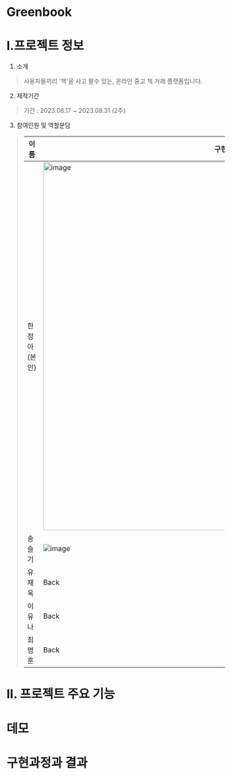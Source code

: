 # Greenbook

# I.프로젝트 정보
1. 소개
> 사용자들끼리 '책'을 사고 팔수 있는, 온라인 중고 책 거래 플랫폼입니다.

2. 제작기간
> 기간 : 2023.08.17 ~ 2023.08.31 (2주)

3. 참여인원 및 역할분담
>|이름|구현기능|
>|---|---|
>|한정아<br>(본인)|<img width="850" alt="image" src="https://github.com/JeongahHan/Greenbook/assets/142190043/0180dcd8-f27d-4b84-8fda-13fc6950190f">|
>|송슬기|![image](https://github.com/JeongahHan/Greenbook/assets/142190043/e175d855-31da-47d9-9fb4-20da78e76207)|
>|유재욱|Back|
>|이유나|Back|
>|최명훈|Back|


# II. 프로젝트 주요 기능



# 데모

# 구현과정과 결과

